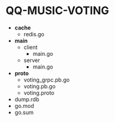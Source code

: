 # QQ-MUSIC-VOTING
- **cache**
  - redis.go
- **main**
  - client
    - main.go
  - server
    - main.go
- **proto**
  - voting_grpc.pb.go
  - voting.pb.go
  - voting.proto
- dump.rdb
- go.mod
- go.sum
